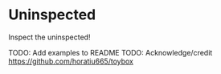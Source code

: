 # Uninspected
Inspect the uninspected!

TODO: Add examples to README
TODO: Acknowledge/credit https://github.com/horatiu665/toybox
